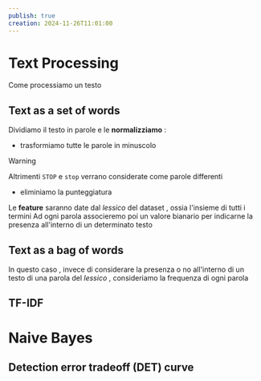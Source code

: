 ```yaml
---
publish: true
creation: 2024-11-26T11:01:00
---
```

# Text Processing

Come processiamo un testo 
## Text as a set of words

Dividiamo il testo in parole e le **normalizziamo** : 
+ trasformiamo tutte le parole in minuscolo 
>[!warning] 
>Altrimenti `STOP` e `stop` verrano considerate come parole differenti
+ eliminiamo la punteggiatura

Le **feature** saranno date dal *lessico* del dataset , ossia l'insieme di tutti i termini 
Ad ogni parola associeremo poi un valore bianario per indicarne la presenza all'interno di un determinato testo 
## Text as a bag of words

In questo caso , invece di considerare la presenza o no all'interno di un testo di una parola del *lessico* , consideriamo la frequenza di ogni parola 
## TF-IDF



# Naive Bayes

## Detection error tradeoff (DET) curve